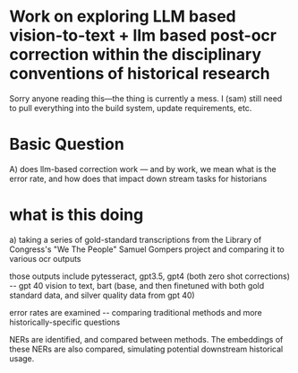 # Work on exploring LLM based vision-to-text + llm based post-ocr correction within the disciplinary conventions of historical research 

Sorry anyone reading this—the thing is currently a mess. I (sam) still need to pull everything into the build system, update requirements, etc. 

# Basic Question 

A) does llm-based correction work — and by work, we mean what is the error rate, and how does that impact down stream tasks for historians 

# what is this doing 

a) taking a series of gold-standard transcriptions from the Library of Congress's "We The People" Samuel Gompers project and comparing it to various ocr outputs 

those outputs include pytesseract, gpt3.5, gpt4 (both zero shot corrections) -- gpt 40 vision to text, bart (base, and then finetuned with both gold standard data, and silver quality data from gpt 40)

error rates are examined -- comparing traditional methods and more historically-specific questions 

NERs are identified, and compared between methods. The embeddings of these NERs are also compared, simulating potential downstream historical usage. 
